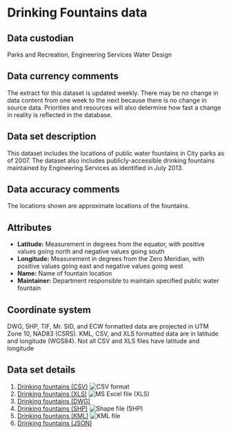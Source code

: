 # Drinking Fountains data
## Data custodian
Parks and Recreation, Engineering Services Water Design

## Data currency comments
The extract for this dataset is updated weekly. There may be no change in data
content from one week to the next because there is no change in source data.
Priorities and resources will also determine how fast a change in reality is
reflected in the database.

## Data set description
This dataset includes the locations of public water fountains in City parks as
of 2007. The dataset also includes publicly-accessible drinking fountains
maintained by Engineering Services as identified in July 2013.

## Data accuracy comments
The locations shown are approximate locations of the fountains.

## Attributes
  * **Latitude:** Measurement in degrees from the equator, with positive values going north and negative values going south
  * **Longitude:** Measurement in degrees from the Zero Meridian, with positive values going east and negative values going west
  * **Name:** Name of fountain location
  * **Maintainer:** Department responsible to maintain specified public water fountain 

## Coordinate system
DWG, SHP, TIF, Mr. SID, and ECW formatted data are projected in UTM Zone 10,
NAD83 (CSRS). KML, CSV, and XLS formatted data are in latitude and longitude
(WGS84). Not all CSV and XLS files have latitude and longitude

## Data set details
  1. [Drinking fountains (CSV)](ftp://webftp.vancouver.ca/OpenData/csv/drinking_fountains.csv) ![CSV format](../images/icon_csv.gif)
  2. [Drinking fountains (XLS)](ftp://webftp.vancouver.ca/OpenData/xls/drinking_fountains.xls) ![MS Excel file \(XLS\)](../images/icon_excel_sm.gif)
  3. [Drinking fountains (DWG)](ftp://webftp.vancouver.ca/OpenData/dwg/drinking_fountains.dwg)
  4. [Drinking fountains (SHP)](ftp://webftp.vancouver.ca/OpenData/shape/drinking_fountains_shp.zip) ![Shape file \(SHP\)](../images/icon_shape.jpg)
  5. [Drinking fountains (KML)](http://data.vancouver.ca/download/kml/drinking_fountains.kmz) ![KML file](../images/Icon_kml.gif)
  6. [Drinking fountains (JSON)](ftp://webftp.vancouver.ca/OpenData/json/drinking_fountains.json)

